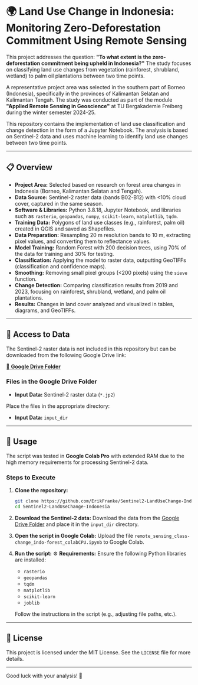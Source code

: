 # 🌍 Land Use Change in Indonesia: Monitoring Zero-Deforestation Commitment Using Remote Sensing

This project addresses the question: **"To what extent is the zero-deforestation commitment being upheld in Indonesia?"** The study focuses on classifying land use changes from vegetation (rainforest, shrubland, wetland) to palm oil plantations between two time points. 

A representative project area was selected in the southern part of Borneo (Indonesia), specifically in the provinces of Kalimantan Selatan and Kalimantan Tengah. The study was conducted as part of the module **"Applied Remote Sensing in Geoscience"** at TU Bergakademie Freiberg during the winter semester 2024-25.

This repository contains the implementation of land use classification and change detection in the form of a Jupyter Notebook. The analysis is based on Sentinel-2 data and uses machine learning to identify land use changes between two time points.

---

## 📋 **Overview**

- **Project Area:** Selected based on research on forest area changes in Indonesia (Borneo, Kalimantan Selatan and Tengah).
- **Data Source:** Sentinel-2 raster data (bands B02-B12) with <10% cloud cover, captured in the same season.
- **Software & Libraries:** Python 3.8.18, Jupyter Notebook, and libraries such as `rasterio`, `geopandas`, `numpy`, `scikit-learn`, `matplotlib`, `tqdm`.
- **Training Data:** Polygons of land use classes (e.g., rainforest, palm oil) created in QGIS and saved as Shapefiles.
- **Data Preparation:** Resampling 20 m resolution bands to 10 m, extracting pixel values, and converting them to reflectance values.
- **Model Training:** Random Forest with 200 decision trees, using 70% of the data for training and 30% for testing.
- **Classification:** Applying the model to raster data, outputting GeoTIFFs (classification and confidence maps).
- **Smoothing:** Removing small pixel groups (<200 pixels) using the `sieve` function.
- **Change Detection:** Comparing classification results from 2019 and 2023, focusing on rainforest, shrubland, wetland, and palm oil plantations.
- **Results:** Changes in land cover analyzed and visualized in tables, diagrams, and GeoTIFFs.

---

## 📂 **Access to Data**
The Sentinel-2 raster data is not included in this repository but can be downloaded from the following Google Drive link:

[📂 **Google Drive Folder**](https://drive.google.com/drive/folders/1B8sOcUJ7OA7zvgymPTMpvX0zoLoPXuAO?usp=sharing)

### **Files in the Google Drive Folder**
- **Input Data:** Sentinel-2 raster data (`*.jp2`)

Place the files in the appropriate directory:
- **Input Data:** `input_dir`

---

## 🚀 **Usage**
The script was tested in **Google Colab Pro** with extended RAM due to the high memory requirements for processing Sentinel-2 data.

### **Steps to Execute**
1. **Clone the repository:**
   ```bash
   git clone https://github.com/ErikFranke/Sentinel2-LandUseChange-Indonesia.git
   cd Sentinel2-LandUseChange-Indonesia
   
2. **Download the Sentinel-2 data:**
   Download the data from the [Google Drive Folder](https://drive.google.com/drive/folders/1B8sOcUJ7OA7zvgymPTMpvX0zoLoPXuAO?usp=sharing) and place it in the `input_dir` directory.

3. **Open the script in Google Colab:**
   Upload the file `remote_sensing_class-change_indo-forest_colabCPU.ipynb` to Google Colab.

4. **Run the script:**
   ⚙️ **Requirements:** Ensure the following Python libraries are installed:
   - `rasterio`
   - `geopandas`
   - `tqdm`
   - `matplotlib`
   - `scikit-learn`
   - `joblib`

   Follow the instructions in the script (e.g., adjusting file paths, etc.).

---

## 📜 **License**
This project is licensed under the MIT License. See the `LICENSE` file for more details.

---

Good luck with your analysis! 🚀
